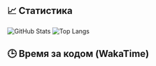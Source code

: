 ## 📈 Статистика
![GitHub Stats](https://github-readme-stats.vercel.app/api?username={{твой_логин}}&show_icons=true&theme=tokyonight)
![Top Langs](https://github-readme-stats.vercel.app/api/top-langs/?username={{твой_логин}}&layout=compact&theme=tokyonight)

## 🕒 Время за кодом (WakaTime)
<!--START_SECTION:waka-->
<!--END_SECTION:waka-->
